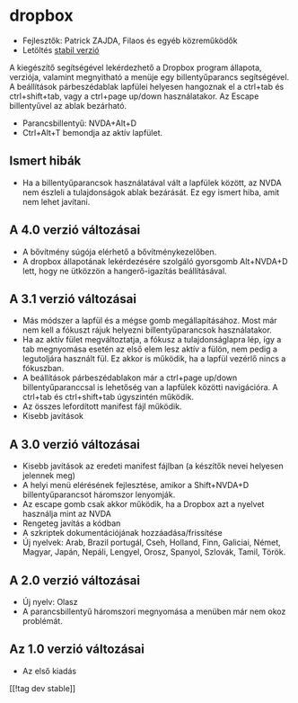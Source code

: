 # dropbox #

* Fejlesztők: Patrick ZAJDA, Filaos és egyéb közreműködők
* Letöltés [stabil verzió][1]

A kiegészítő segítségével lekérdezhető a Dropbox program állapota, verziója,
valamint megnyitható a menüje egy billentyűparancs segítségével. A
beállítások párbeszédablak lapfülei helyesen hangoznak el a ctrl+tab és
ctrl+shift+tab, vagy a ctrl+page up/down használatakor. Az Escape
billentyűvel az ablak bezárható.

* Parancsbillentyű: NVDA+Alt+D
* Ctrl+Alt+T bemondja az aktív lapfület.

## Ismert hibák ##

* Ha a billentyűparancsok használatával vált a lapfülek között, az NVDA nem észleli a tulajdonságok ablak bezárását.
Ez egy ismert hiba, amit nem lehet javítani.


## A 4.0 verzió változásai ##

* A bővítmény súgója elérhető a bővítménykezelőben.
* A dropbox állapotának lekérdezésére szolgáló gyorsgomb Alt+NVDA+D lett,
  hogy ne ütközzön a hangerő-igazítás beállításával.

## A 3.1 verzió változásai ##

* Más módszer a lapfül és a mégse gomb megállapításához. Most már nem kell a
  fókuszt rájuk helyezni billentyűparancsok használatakor.
* Ha az aktív fület megváltoztatja, a fókusz a tulajdonságlapra lép, így a
  tab megnyomása esetén az első elem lesz aktív a fülön, nem pedig a
  legutoljára használt fül. Ez akkor is működik, ha a lapfül vezérlő nincs a
  fókuszban.
* A beállítások párbeszédablakon már a ctrl+page up/down billentyűparanccsal
  is lehetőség van a lapfülek közötti navigációra. A ctrl+tab és
  ctrl+shift+tab úgyszintén működik.
* Az összes lefordított manifest fájl működik.
* Kisebb javítások

## A 3.0 verzió változásai ##

* Kisebb javítások az eredeti manifest fájlban (a készítők nevei helyesen
  jelennek meg)
* A helyi menü elérésének fejlesztése, amikor a Shift+NVDA+D
  billentyűparancsot háromszor lenyomják.
* Az escape gomb csak akkor működik, ha a Dropbox azt a nyelvet használja
  mint az NVDA
* Rengeteg javítás a kódban
* A szkriptek dokumentációjának hozzáadása/frissítése
* Új nyelvek: Arab, Brazil portugál, Cseh, Holland, Finn, Galiciai, Német,
  Magyar, Japán, Nepáli, Lengyel, Orosz, Spanyol, Szlovák, Tamil, Török.

## A 2.0 verzió változásai ##

* Új nyelv: Olasz
* A parancsbillentyű háromszori megnyomása a menüben már nem okoz problémát.

## Az 1.0 verzió változásai ##

* Az első kiadás

[[!tag dev stable]]

[1]: http://addons.nvda-project.org/files/get.php?file=dx
